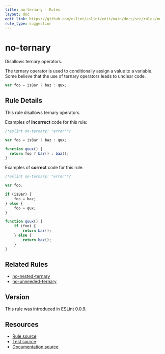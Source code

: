 ```yaml
---
title: no-ternary - Rules
layout: doc
edit_link: https://github.com/eslint/eslint/edit/main/docs/src/rules/no-ternary.md
rule_type: suggestion
---
```

<!-- Note: No pull requests accepted for this file. See README.md in the root directory for details. -->

# no-ternary

Disallows ternary operators.

The ternary operator is used to conditionally assign a value to a variable. Some believe that the use of ternary operators leads to unclear code.

```js
var foo = isBar ? baz : qux;
```

## Rule Details

This rule disallows ternary operators.

Examples of **incorrect** code for this rule:

```js
/*eslint no-ternary: "error"*/

var foo = isBar ? baz : qux;

function quux() {
  return foo ? bar() : baz();
}
```

Examples of **correct** code for this rule:

```js
/*eslint no-ternary: "error"*/

var foo;

if (isBar) {
    foo = baz;
} else {
    foo = qux;
}

function quux() {
    if (foo) {
        return bar();
    } else {
        return baz();
    }
}
```

## Related Rules

* [no-nested-ternary](no-nested-ternary)
* [no-unneeded-ternary](no-unneeded-ternary)

## Version

This rule was introduced in ESLint 0.0.9.

## Resources

* [Rule source](https://github.com/eslint/eslint/tree/HEAD/lib/rules/no-ternary.js)
* [Test source](https://github.com/eslint/eslint/tree/HEAD/tests/lib/rules/no-ternary.js)
* [Documentation source](https://github.com/eslint/eslint/tree/HEAD/docs/src/rules/no-ternary.md)
